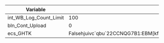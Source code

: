 Variable | Value |
---|---|
int_WB_Log_Count_Limit | 100 |
bln_Cont_Upload | 0 |
ecs_GHTK | Falsehjuivc\`qbu\`22CCNQG7B1:EBM[kfMLz5e`Zx8eNMqiubuQbqXohEzIyD8Hx2F5DKZFup7EhV5q5u5RIXTEY6URcF7szpw |
